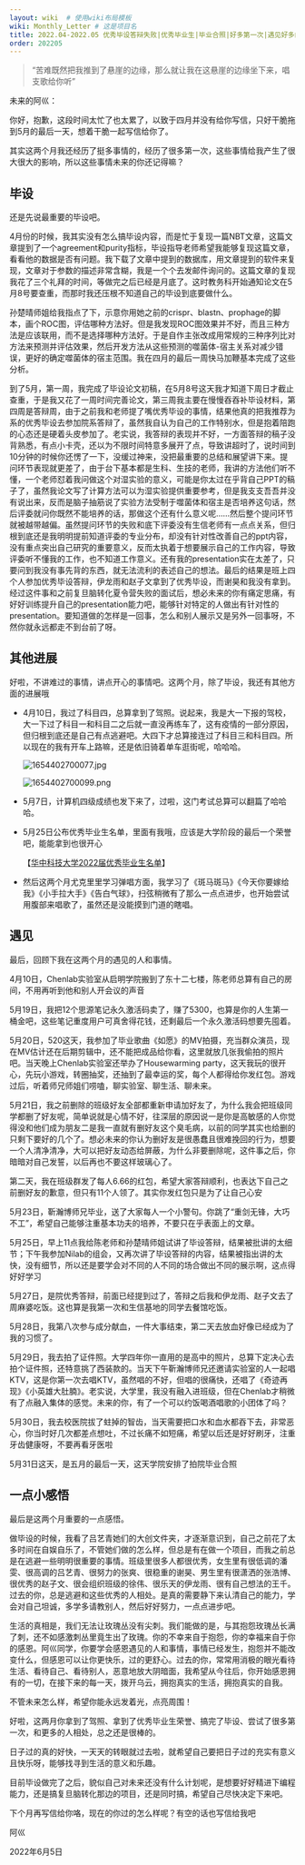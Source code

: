 ```yaml
---
layout: wiki  # 使用wiki布局模板
wiki: Monthly_Letter # 这是项目名
title: 2022.04-2022.05 优秀毕设答辩失败|优秀毕业生|毕业合照|好多第一次|遇见好多的人
order: 202205
---
```



> “苦难既然把我推到了悬崖的边缘，那么就让我在这悬崖的边缘坐下来，唱支歌给你听”

未来的阿巛：

你好，抱歉，这段时间太忙了也太累了，以致于四月并没有给你写信，只好干脆拖到5月的最后一天，想着干脆一起写信给你了。

其实这两个月我还经历了挺多事情的，经历了很多第一次，这些事情给我产生了很大很大的影响，所以这些事情未来的你还记得嘛？

## 毕设

还是先说最重要的毕设吧。

4月份的时候，我其实没有怎么搞毕设内容，而是忙于复现一篇NBT文章，这篇文章提到了一个agreement和purity指标，毕设指导老师希望我能够复现这篇文章，看看他的数据是否有问题。我下载了文章中提到的数据库，用文章提到的软件来复现，文章对于参数的描述非常含糊，我是一个个去发邮件询问的。这篇文章的复现我花了三个礼拜的时间，等做完之后已经是月底了。这时教务科开始通知论文在5月8号要查重，而那时我还压根不知道自己的毕设到底要做什么。

孙楚晴师姐给我指点了下，示意你用她之前的crispr、blastn、prophage的脚本，画个ROC图，评估哪种方法好。但是我发现ROC图效果并不好，而且三种方法是应该联用，而不是选择哪种方法好。于是自作主张改成用常规的三种序列比对方法来预测并评估效果，然后开发方法从这些预测的噬菌体-宿主关系对减少错误，更好的确定噬菌体的宿主范围。我在四月的最后一周快马加鞭基本完成了这些分析。

到了5月，第一周，我完成了毕设论文初稿，在5月8号这天我才知道下周日才截止查重，于是我又花了一周时间完善论文，第三周我主要在慢慢吞吞补毕设材料，第四周是答辩周，由于之前我和老师提了嘴优秀毕设的事情，结果他真的把我推荐为系的优秀毕设去参加院系答辩了，虽然我自认为自己的工作特别水，但是抱着陪跑的心态还是硬着头皮参加了。老实说，我答辩的表现并不好，一方面答辩的稿子没背熟悉，有点小卡壳，还以为不限时间特意多展开了点，导致讲超时了，说时间到10分钟的时候你还愣了一下，没缓过神来，没把最重要的总结和展望讲下来。提问环节表现就更差了，由于台下基本都是生科、生技的老师，我讲的方法他们听不懂，一个老师怼着我问做这个对湿实验的意义，可能是你太过在乎背自己PPT的稿子了，虽然我论文写了计算方法可以为湿实验提供重要参考，但是我支支吾吾并没有说出来，反而是脑子抽筋说了实验方法受制于噬菌体和宿主是否培养这句话，然后评委就问你既然不能培养的话，那做这个还有什么意义呢……然后整个提问环节就被越带越偏。虽然提问环节的失败和底下评委没有生信老师有一点点关系，但归根到底还是我明明提前知道评委的专业分布，却没有针对性改善自己的ppt内容，没有重点突出自己研究的重要意义，反而太执着于想要展示自己的工作内容，导致评委听不懂我的工作，也不知道工作意义。还有我的presentation实在太差了，只要问到我没有事先背的东西，就无法流利的表述自己的想法。最后的结果是班上四个人参加优秀毕设答辩，伊龙雨和赵子文拿到了优秀毕设，而谢昊和我没有拿到。经过这件事和之前复旦脑转化夏令营失败的面试后，想必未来的你有痛定思痛，有好好训练提升自己的presentation能力吧，能够针对特定的人做出有针对性的presentation。要知道做的怎样是一回事，怎么和别人展示又是另外一回事呀，不然你就永远都走不到台前了呀。

## 其他进展

好啦，不讲难过的事情，讲点开心的事情吧。这两个月，除了毕设，我还有其他方面的进展哦

* 4月10日，我过了科目四，总算拿到了驾照。说起来，我是大一下报的驾校，大一下过了科目一和科目二之后就一直没再练车了，这有疫情的一部分原因，但归根到底还是自己有点逃避吧。大四下才总算接连过了科目三和科目四。所以现在的我有开车上路嘛，还是依旧骑着单车逛街呢，哈哈哈。

  ![1654402700077.jpg](assets/202205/1654402700077-20220605145302-pvawsm3.jpg)

  ![1654402700099.png](assets/202205/1654402700099-20220605145315-5j3j7qc.png)
* 5月7日，计算机四级成绩也发下来了，过啦，这门考试总算可以翻篇了哈哈哈。
* 5月25日公布优秀毕业生名单，里面有我哦，应该是大学阶段的最后一个荣誉吧，能能拿到也很开心

  【[华中科技大学2022届优秀毕业生名单](http://bks.hust.edu.cn/info/1052/2033.htm)】
* 然后这两个月尤克里里学习弹唱方面，我学习了《斑马斑马》《今天你要嫁给我》《小手拉大手》《告白气球》，扫弦稍微有了那么一点点进步，也开始尝试用腹部来唱歌了，虽然还是没能摸到门道的瞎唱。

## 遇见

最后，回顾下我在这两个月的遇见的人和事情。

4月10日，Chenlab实验室从启明学院搬到了东十二七楼，陈老师总算有自己的房间，不用再听到他和别人开会议的声音

5月19日，我把12个思源笔记永久激活码卖了，赚了5300，也算是你的人生第一桶金吧，这些笔记重度用户可真舍得花钱，还剩最后一个永久激活码想要先囤着。

5月20日，520这天，我参加了毕业歌曲《如愿》的MV拍摄，充当群众演员，现在MV估计还在后期剪辑中，还不能把成品给你看，这里就放几张我偷拍的照片吧。当天晚上Chenlab实验室还举办了Housewarming party，这天我玩的很开心，先玩小游戏，转圈抽奖，还抽到了最幸运的奖，每个人都得给你发红包。游戏过后，听着师兄师姐们唠嗑，聊实验室、聊生活、聊未来。

5月21日，我之前删除的班级好友全部都重新申请加好友了，为什么我会把班级同学都删了好友呢，简单说就是心情不好，往深层的原因说一是你是高敏感的人你觉得没和他们成为朋友二是我一直就有删好友这个臭毛病，以前的同学其实也给删的只剩下要好的几个了。想必未来的你认为删好友是很愚蠢且很难挽回的行为，想要一个人清净清净，大可以把好友动态给屏蔽，为什么非要删除呢，这件事之后，你暗暗对自己发誓，以后再也不要这样玻璃心了。

第二天，我在班级群发了每人6.66的红包，希望大家答辩顺利，也表达下自己之前删好友的歉意，但只有11个人领了。其实你发红包只是为了让自己心安

5月23日，靳瀚博师兄毕业，送了大家每人一个小警句。你跳了“重剑无锋，大巧不工”，希望自己能够注重基本功夫的培养，不要只在乎表面上的文章。

5月25日，早上11点我给陈老师和孙楚晴师姐试讲了毕设答辩，结果被批讲的太细节；下午我参加Nilab的组会，又再次讲了毕设答辩的内容，结果被指出讲的太快，没有细节，所以还是要学会对不同的人不同的场合做出不同的展示啊，这点得好好学习

5月27日，是院优秀答辩，前面已经提到过了，答辩之后我和伊龙雨、赵子文去了周麻婆吃饭。这也算是我第一次和生信基地的同学去餐馆吃饭。

5月28日，我第八次参与成分献血，一件大事结束，第二天去放血好像已经成为了我的习惯了。

5月29日，我去拍了证件照。大学四年你一直用的是高中的照片，总算下定决心去拍个证件照，还特意挑了西装款的。当天下午靳瀚博师兄还邀请实验室的人一起唱KTV，这是你第一次去唱KTV，虽然唱的不好，但唱的很痛快，还唱了《奇迹再现》《小英雄大肚腩》。老实说，大学里，我没有融入进班级，但在Chenlab才稍微有了点融入集体的感觉。未来的你，有了一个可以约饭喝酒唱歌的小团体了吗？

5月30日，我去校医院拔了蛀掉的智齿，当天需要把口水和血水都吞下去，非常恶心，你当时好几次都差点想吐，不过长痛不如短痛，希望以后还是好好刷牙，注重牙齿健康呀，不要再看牙医啦

5月31日这天，是五月的最后一天，这天学院安排了拍院毕业合照

## 一点小感悟

最后是这两个月重要的一点感悟。 

做毕设的时候，我看了吕艺青她们的大创文件夹，才逐渐意识到，自己之前花了太多时间在自娱自乐了，不管她们做的怎么样，但总是有在做一个项目，而我之前总是在逃避一些明明很重要的事情。班级里很多人都很优秀，女生里有很低调的潘雯、很高调的吕艺青、很努力的张爽、很稳重的谢昊、男生里有很潇洒的张浩博、很优秀的赵子文、很会组织班级的徐伟、很乐天的伊龙雨、很有自己想法的王千。过去的你，总是逃避和这些优秀的人相处。是真的需要静下来认清自己的能力，学会对自己坦诚，多学多请教别人，然后好好努力，一点点进步吧。

生活的真相是，我们无法让玫瑰丛没有尖刺。我们能做的是，与其抱怨玫瑰丛长满了刺，还不如感激刺丛里竟生出了玫瑰。你的不幸来自于抱怨，你的幸福来自于你的感恩。阿巛同学，你要学会感恩遇见的人和事情，事情已经发生，抱怨并不能改变什么，但感恩可以让你更快乐，过的更舒心。过去的你，常常用消极的眼光看待生活、看待自己、看待别人，恶意地放大阴暗面，我希望从今往后，你开始感恩拥有的一切，在接下来的每一天，拨开乌云，拥抱真实的生活，拥抱真实的自我。

不管未来怎么样，希望你能永远发着光，点亮周围！

好啦，这两月你拿到了驾照、拿到了优秀毕业生荣誉、搞完了毕设、尝试了很多第一次，和更多的人相处，总之还是很棒的。

日子过的真的好快，一天天的转眼就过去啦，就希望自己要把日子过的充实有意义且快乐呀，能够找寻到生活的意义和乐趣。

目前毕设做完了之后，貌似自己对未来还没有什么计划呢，是想要好好精进下编程能力，还是搞复旦脑转化那边的项目，还是同时搞，希望自己尽快决定下来吧。

下个月再写信给你咯，现在的你过的怎么样呢？有空的话也写信给我吧

阿巛

2022年6月5日

‍
